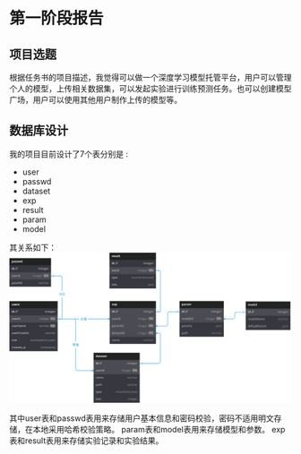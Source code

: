 # 第一阶段报告

## 项目选题

根据任务书的项目描述，我觉得可以做一个深度学习模型托管平台，用户可以管理个人的模型，上传相关数据集，可以发起实验进行训练预测任务。也可以创建模型广场，用户可以使用其他用户制作上传的模型等。

## 数据库设计

我的项目目前设计了7个表分别是 :

- user
- passwd
- dataset
- exp
- result
- param
- model
  
其关系如下：
![DB_E-R](../assets/DB_E-R.svg)

其中user表和passwd表用来存储用户基本信息和密码校验，密码不适用明文存储，在本地采用哈希校验策略。
param表和model表用来存储模型和参数。
exp表和result表用来存储实验记录和实验结果。
